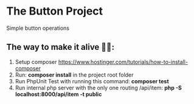 The Button Project
======

Simple button operations

## The way to make it alive 🧟‍♂️: 

1. Setup composer https://www.hostinger.com/tutorials/how-to-install-composer
2. Run: **composer install** in the project root folder
3. Run PhpUnit Test with running this command: **composer test**
4. Run internal php server with the only one routing /api/item: **php -S localhost:8000/api/item -t public** 

